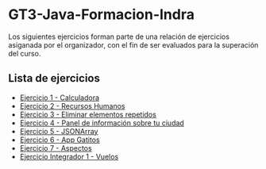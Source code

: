 ﻿# GT3-Java-Formacion-Indra

Los siguientes ejercicios forman parte de una relación de ejercicios asiganada por el organizador, con el fin de ser evaluados para la superación del curso.

## Lista de ejercicios

* [Ejercicio 1 - Calculadora](Ejercicio1/)
* [Ejercicio 2 - Recursos Humanos](Ejercicio2/)
* [Ejercicio 3 - Eliminar elementos repetidos](Ejercicio3/)
* [Ejercicio 4 - Panel de información sobre tu ciudad](Ejercicio4/)
* [Ejercicio 5 - JSONArray](Ejercicio5/)
* [Ejercicio 6 - App Gatitos](Ejercicio6/)
* [Ejercicio 7 - Aspectos](Ejercicio7/)
* [Ejercicio Integrador 1 - Vuelos](EjercicioIntegrador1/)
